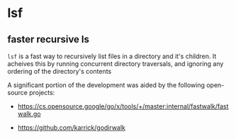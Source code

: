 # lsf
faster recursive ls
---

`lsf` is a fast way to recursively list files in a directory and it's children. It acheives this by running concurrent directory traversals, and ignoring any ordering of the directory's contents


A significant portion of the development was aided by the following open-source projects: 
- https://cs.opensource.google/go/x/tools/+/master:internal/fastwalk/fastwalk.go 

- https://github.com/karrick/godirwalk 
